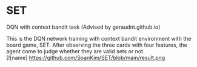 # SET
DQN with context bandit task (Advised by geraudnt.github.io)

This is the DQN network training with context bandit environment with the board game, SET.
After observing the three cards with four features, the agent come to judge whether they are valid sets or not. </br>
[![name] https://github.com/SoanKim/SET/blob/main/result.png
